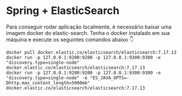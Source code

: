 # Spring + ElasticSearch

Para conseguir rodar aplicação localmente, é necessário baixar uma imagem docker do elastic-search. Tenha o docker instalado em sua máquina e execute os seguintes comandos abaixo 👇

```
docker pull docker.elastic.co/elasticsearch/elasticsearch:7.17.13
docker run -p 127.0.0.1:9200:9200 -p 127.0.0.1:9300:9300 -e "discovery.type=single-node" docker.elastic.co/elasticsearch/elasticsearch:7.17.13
docker run -p 127.0.0.1:9200:9200 -p 127.0.0.1:9300:9300 -e "discovery.type=single-node" -e "ES_JAVA_OPTS=-Dhttp.max_content_length=5000mb" docker.elastic.co/elasticsearch/elasticsearch:7.17.13

```
